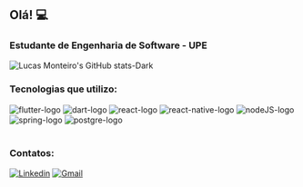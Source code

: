 ## Olá! :computer:

### Estudante de Engenharia de Software - UPE

![Lucas Monteiro's GitHub stats-Dark](https://github-readme-stats.vercel.app/api?username=lucas752&show_icons=true&theme=dark#gh-dark-mode-only)

### Tecnologias que utilizo:

<div style="display: inline_block">
  <img align="center" alt="flutter-logo" src="https://img.shields.io/badge/Flutter-02569B?style=for-the-badge&logo=flutter&logoColor=white" />
  <img align="center" alt="dart-logo" src="https://img.shields.io/badge/Dart-0175C2?style=for-the-badge&logo=dart&logoColor=white" />
  <img align="center" alt="react-logo" src="https://img.shields.io/badge/React-20232A?style=for-the-badge&logo=react&logoColor=61DAFB" />
  <img align="center" alt="react-native-logo" src="https://img.shields.io/badge/React_Native-20232A?style=for-the-badge&logo=react&logoColor=61DAFB" />
  <img align="center" alt="nodeJS-logo" src="https://img.shields.io/badge/Node.js-43853D?style=for-the-badge&logo=node.js&logoColor=white" />
  <img align="center" alt="spring-logo" src="https://img.shields.io/badge/Spring-6DB33F?style=for-the-badge&logo=spring&logoColor=white" />
  <img align="center" alt="postgre-logo" src="https://img.shields.io/badge/PostgreSQL-316192?style=for-the-badge&logo=postgresql&logoColor=white" />
</div><br/>

### Contatos:

[![Linkedin](https://img.shields.io/badge/LinkedIn-0077B5?style=for-the-badge&logo=linkedin&logoColor=white)](https://www.linkedin.com/in/lucas-monteiro-de-melo-72271923a/)
[![Gmail](https://img.shields.io/badge/Gmail-D14836?style=for-the-badge&logo=gmail&logoColor=white)](mailto:lucas.mmelo2@upe.br)
